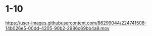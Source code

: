 # 1-10

https://user-images.githubusercontent.com/86299044/224741508-14b026e5-00dd-4205-90b2-2986c69bb4a9.mov


